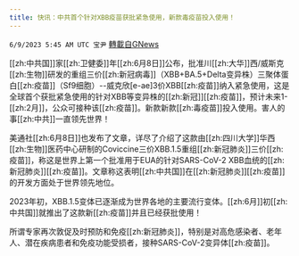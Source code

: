 ```yaml
---
title: 快讯：中共首个针对XBB疫苗获批紧急使用，新款毒疫苗投入使用！
---
```

`6/9/2023 5:45 AM UTC 宝尹` [轉載自GNews](https://gnews.org/articles/1370630)

[[zh:中共国]]家[[zh:卫健委]]年[[zh:6月8日]]公布，批准川[[zh:大华]]西/威斯克[[zh:生物]]研发的重组三价[[zh:新冠病毒]]（XBB+BA.5+Delta变异株）三聚体蛋白[[zh:疫苗]]（Sf9细胞）--威克欣[e-ae]3价XBB[[zh:疫苗]]纳入紧急使用，这是全球首个获批紧急使用的针对XBB等变异株的[[zh:新冠]][[zh:疫苗]]，预计未来1-[[zh:2月]]，公众可接种该[[zh:疫苗]]。新款新款[[zh:毒疫苗]]投入使用。害人的事[[zh:中共]]一直领先世界！

美通社[[zh:6月8日]]也发布了文章，详尽了介绍了这款由[[zh:四川大学]]华西[[zh:生物]]医药中心研制的Coviccine三价XBB.1.5重组[[zh:新冠肺炎]]三价[[zh:疫苗]]，称这是世界上第一个批准用于EUA的针对SARS-CoV-2 XBB血统的[[zh:新冠肺炎]][[zh:疫苗]]。文章称这表明[[zh:中共国]]在[[zh:新冠肺炎]][[zh:疫苗]]的开发方面处于世界领先地位。

2023年初，XBB.1.5变体已逐渐成为世界各地的主要流行变体。[[zh:6月]]初[[zh:中共国]]就推出了这款新[[zh:疫苗]]并且已经获批使用！

所谓专家再次敦促及时预防和免疫[[zh:新冠肺炎]]，特别是对高危感染者、老年人、潜在疾病患者和免疫功能受损者，接种SARS-CoV-2变异体[[zh:疫苗]]。
